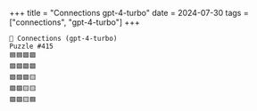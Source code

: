 +++
title = "Connections gpt-4-turbo"
date = 2024-07-30
tags = ["connections", "gpt-4-turbo"]
+++

```text
🤖 Connections (gpt-4-turbo) 
Puzzle #415
🟦🟦🟩🟩
🟩🟩🟩🟩
🟪🟪🟪🟨
🟪🟪🟨🟨
🟪🟪🟨🟦
```
